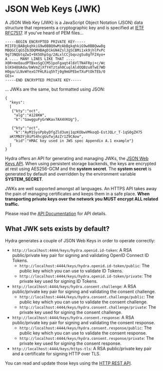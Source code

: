 # JSON Web Keys (JWK)

A JSON Web Key (JWK) is a JavaScript Object Notation (JSON) data structure that represents a cryptographic key and is specified at [IETF RFC7517](https://tools.ietf.org/html/rfc7517). If you've heard of PEM files...

```
-----BEGIN ENCRYPTED PRIVATE KEY-----
MIIFDjBABgkqhkiG9w0BBQ0wMzAbBgkqhkiG9w0BBQwwDg
MBQGCCqGSIb3DQMHBAgD1kGN4ZslJgSCBMi1xk9jhlPxPc
9g73NQbtqZwI+9X5OhpSg/2ALxlCCjbqvzgSu8gfFZ4yo+
A .... MANY LINES LIKE THAT ....
X0R+meOaudPTBxoSgCCM51poFgaqt4l6VlTN4FRpj+c/Wc
blK948UAda/bWVmZjXfY4Tztah0CuqlAldOQBzu8TwE7WD
H0ga/iLNvWYexG7FHLRiq5hTj0g9mUPEbeTXuPtOkTEb/0
GEs=
-----END ENCRYPTED PRIVATE KEY-----
```

... JWKs are the same, but formatted using JSON:

```
{
  "keys":
  [
   {"kty":"oct",
    "alg":"A128KW",
    "k":"GawgguFyGrWKav7AX4VKUg"},

   {"kty":"oct",
    "k":"AyM1SysPpbyDfgZld3umj1qzKObwVMkoqQ-EstJQLr_T-1qS0gZH75
  aKtMN3Yj0iPS4hcgUuTwjAzZr1Z9CAow",
    "kid":"HMAC key used in JWS spec Appendix A.1 example"}
  ]
}
```

Hydra offers an API for generating and managing JWKs, the [JSON Web Keys API](http://docs.hdyra.apiary.io/#reference/json-web-keys-jwk).
When using persistent storage backends, the keys are encrypted at rest using AES256-GCM and the **system secret**.
The **system secret** is generated by default and overridden by the environment variable **SYSTEM_SECRET**.

JWKs are well supported amongst all languages. An HTTPS API takes away the pain of managing
certificates and keeps them in a safe place. **When transporting private keys over the network you
MUST encrypt ALL related traffic.**

Please read the [API Documentation](http://docs.hdyra.apiary.io/#reference/json-web-keys-jwk) for API details.

## What JWK sets exists by default?

Hydra generates a couple of JSON Web Keys in order to operate correctly:

* `http://localhost:4444/keys/hydra.openid.id-token`: A RSA public/private key pair for signing and validating OpenID Connect ID Tokens.
  * `http://localhost:4444/keys/hydra.openid.id-token/public`: The public key which you can use to validate ID Tokens.
  * `http://localhost:4444/keys/hydra.openid.id-token/private`: The private key used for signing ID Tokens.
* `http://localhost:4444/keys/hydra.consent.challenge`: A RSA public/private key pair for signing and validating the consent challenge.
  * `http://localhost:4444/keys/hydra.consent.challenge/public`: The public key which you can use to validate the consent challenge.
  * `http://localhost:4444/keys/hydra.consent.challenge/private`: The private key used for signing the consent challenge.
* `http://localhost:4444/keys/hydra.consent.response`: A RSA public/private key pair for signing and validating the consent response.
  * `http://localhost:4444/keys/hydra.consent.response/public`: The public key which you can use to validate the consent response.
  * `http://localhost:4444/keys/hydra.consent.response/private`: The private key used for signing the consent response.
* `http://localhost:4444/keys/https-tls`: A RSA public/private key pair and a certificate for signing HTTP over TLS.

You can read and update those keys using the [HTTP REST API](http://docs.hdyra.apiary.io/#reference/json-web-keys-jwk).